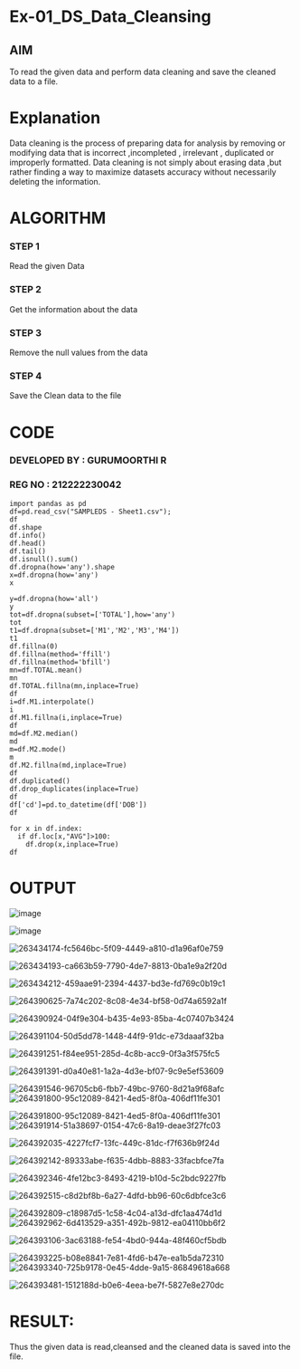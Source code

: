 # Ex-01_DS_Data_Cleansing


## AIM
To read the given data and perform data cleaning and save the cleaned data to a file. 

# Explanation
Data cleaning is the process of preparing data for analysis by removing or modifying data that is incorrect ,incompleted , irrelevant , duplicated or improperly formatted. 
Data cleaning is not simply about erasing data ,but rather finding a way to maximize datasets accuracy without necessarily deleting the information. 

# ALGORITHM
### STEP 1
Read the given Data
### STEP 2
Get the information about the data
### STEP 3
Remove the null values from the data
### STEP 4
Save the Clean data to the file

# CODE 
### DEVELOPED BY : GURUMOORTHI R
### REG NO : 212222230042
```
import pandas as pd
df=pd.read_csv("SAMPLEDS - Sheet1.csv");
df
df.shape
df.info()
df.head()
df.tail()
df.isnull().sum()
df.dropna(how='any').shape
x=df.dropna(how='any')
x

y=df.dropna(how='all')
y
tot=df.dropna(subset=['TOTAL'],how='any')
tot
t1=df.dropna(subset=['M1','M2','M3','M4'])
t1
df.fillna(0)
df.fillna(method='ffill')
df.fillna(method='bfill')
mn=df.TOTAL.mean()
mn
df.TOTAL.fillna(mn,inplace=True)
df
i=df.M1.interpolate()
i
df.M1.fillna(i,inplace=True)
df
md=df.M2.median()
md
m=df.M2.mode()
m
df.M2.fillna(md,inplace=True)
df
df.duplicated()
df.drop_duplicates(inplace=True)
df
df['cd']=pd.to_datetime(df['DOB'])
df

for x in df.index:
  if df.loc[x,"AVG"]>100:
    df.drop(x,inplace=True)
df

```
# OUTPUT

![image](https://github.com/gururamu08/ODD2023-Datascience-Ex01/assets/118707009/e45c5ac4-0e47-4164-b0b6-d30e30704a31)

![image](https://github.com/gururamu08/ODD2023-Datascience-Ex01/assets/118707009/bbb63c56-b62d-46fc-b33c-4496f755b433)

![263434174-fc5646bc-5f09-4449-a810-d1a96af0e759](https://github.com/gururamu08/ODD2023-Datascience-Ex01/assets/118707009/082544b5-da90-4796-8e07-9382a2813217)

![263434193-ca663b59-7790-4de7-8813-0ba1e9a2f20d](https://github.com/gururamu08/ODD2023-Datascience-Ex01/assets/118707009/47ab0428-9581-4cf0-9374-2bfafd1bcce1)

![263434212-459aae91-2394-4437-bd3e-fd769c0b19c1](https://github.com/gururamu08/ODD2023-Datascience-Ex01/assets/118707009/fa196ea9-8c8a-4408-9ff7-bc7473ecd74d)


![264390625-7a74c202-8c08-4e34-bf58-0d74a6592a1f](https://github.com/gururamu08/ODD2023-Datascience-Ex01/assets/118707009/7f88c711-9311-4899-9793-0f14b1899c9a)


![264390924-04f9e304-b435-4e93-85ba-4c07407b3424](https://github.com/gururamu08/ODD2023-Datascience-Ex01/assets/118707009/e2ff1319-77a9-4292-be6f-827149b275a1)

![264391104-50d5dd78-1448-44f9-91dc-e73daaaf32ba](https://github.com/gururamu08/ODD2023-Datascience-Ex01/assets/118707009/36d645a8-561b-4e3a-ba7b-d480cd15fb9c)

![264391251-f84ee951-285d-4c8b-acc9-0f3a3f575fc5](https://github.com/gururamu08/ODD2023-Datascience-Ex01/assets/118707009/3882b218-a3b5-4c2b-9fb1-f304d1755bff)

![264391391-d0a40e81-1a2a-4d3e-bf07-9c9e5ef53609](https://github.com/gururamu08/ODD2023-Datascience-Ex01/assets/118707009/a09fa29b-a8eb-4642-b220-5b23e8424499)

![264391546-96705cb6-fbb7-49bc-9760-8d21a9f68afc](https://github.com/gururamu08/ODD2023-Datascience-Ex01/assets/118707009/63b0d88f-be64-43be-8684-cf5fa97d42cb)
![264391800-95c12089-8421-4ed5-8f0a-406df11fe301](https://github.com/gururamu08/ODD2023-Datascience-Ex01/assets/118707009/ab368a01-501b-4ace-8e69-4b914b630cf6)



![264391800-95c12089-8421-4ed5-8f0a-406df11fe301](https://github.com/gururamu08/ODD2023-Datascience-Ex01/assets/118707009/02e21a28-1d67-4bda-bfe7-5e95d23ce8d1)
![264391914-51a38697-0154-47c6-8a19-deae3f27fc03](https://github.com/gururamu08/ODD2023-Datascience-Ex01/assets/118707009/b5c8534e-25b3-4a1d-a026-6029ff328a7c)

![264392035-4227fcf7-13fc-449c-81dc-f7f636b9f24d](https://github.com/gururamu08/ODD2023-Datascience-Ex01/assets/118707009/de7a5a78-9f01-4035-b218-cf74cdf7e3e7)

![264392142-89333abe-f635-4dbb-8883-33facbfce7fa](https://github.com/gururamu08/ODD2023-Datascience-Ex01/assets/118707009/0da375d6-564b-49e5-9b9d-fddfe8b76184)



![264392346-4fe12bc3-8493-4219-b10d-5c2bdc9227fb](https://github.com/gururamu08/ODD2023-Datascience-Ex01/assets/118707009/84849b50-acc5-470b-85d6-9b907e11e051)


![264392515-c8d2bf8b-6a27-4dfd-bb96-60c6dbfce3c6](https://github.com/gururamu08/ODD2023-Datascience-Ex01/assets/118707009/abcb5b57-dc06-4bad-908d-90a06b9ac31d)


![264392809-c18987d5-1c58-4c04-a13d-dfc1aa474d1d](https://github.com/gururamu08/ODD2023-Datascience-Ex01/assets/118707009/abf339ed-afe2-437d-99bd-0818597fadb1)
![264392962-6d413529-a351-492b-9812-ea04110bb6f2](https://github.com/gururamu08/ODD2023-Datascience-Ex01/assets/118707009/2a91e39b-9477-4b2d-b20a-ae9242799478)


![264393106-3ac63188-fe54-4bd0-944a-48f460cf5bdb](https://github.com/gururamu08/ODD2023-Datascience-Ex01/assets/118707009/4b2c230c-b46d-4756-bf5f-0e9453ba5600)

![264393225-b08e8841-7e81-4fd6-b47e-ea1b5da72310](https://github.com/gururamu08/ODD2023-Datascience-Ex01/assets/118707009/f6ad9aca-7f46-40c6-abe0-972e6165664b)
![264393340-725b9178-0e45-4dde-9a15-86849618a668](https://github.com/gururamu08/ODD2023-Datascience-Ex01/assets/118707009/dd54e103-5824-47d9-9e33-a909cf9d4024)

![264393481-1512188d-b0e6-4eea-be7f-5827e8e270dc](https://github.com/gururamu08/ODD2023-Datascience-Ex01/assets/118707009/84906ae0-c61b-4134-816d-66ec0624695c)













# RESULT:

Thus the given data is read,cleansed and the cleaned data is saved into the file.


